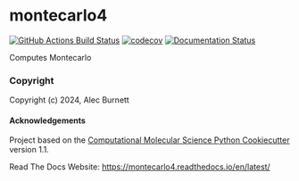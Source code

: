 # montecarlo4
[//]: # (Badges)
[![GitHub Actions Build Status](https://github.com/REPLACE_WITH_OWNER_ACCOUNT/montecarlo4/workflows/CI/badge.svg)](https://github.com/alecb03/montecarlo4/actions?query=workflow%3ACI)
[![codecov](https://codecov.io/gh/REPLACE_WITH_OWNER_ACCOUNT/montecarlo4/branch/main/graph/badge.svg)](https://codecov.io/gh/REPLACE_WITH_OWNER_ACCOUNT/montecarlo4/branch/main)
[![Documentation Status](https://img.shields.io/badge/docs-stable-brightgreen.svg)](https://montecarlo4.readthedocs.io/en/latest/)

Computes Montecarlo

### Copyright

Copyright (c) 2024, Alec Burnett

#### Acknowledgements
 
Project based on the 
[Computational Molecular Science Python Cookiecutter](https://github.com/molssi/cookiecutter-cms) version 1.1.

Read The Docs Website:
https://montecarlo4.readthedocs.io/en/latest/

